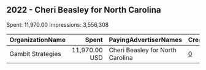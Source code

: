 ## 2022 - Cheri Beasley for North Carolina 
Spent: 11,970.00
Impressions: 3,556,308

|OrganizationName|Spent|PayingAdvertiserNames|CreativeUrls|Impressions|Genders|AgeBrackets|CountryCodes|BillingAddresses|CandidateBallotInformation|
|:---|---:|:---|:---|---:|:---|:---|:---|:---|:---|
|Gambit Strategies|11,970.00 USD|Cheri Beasley for North Carolina|[0](https://www.snap.com/political-ads/asset/b50ac00c990fc74773bc24008aa577c2e724abb7fa58c08ce44c239d241f7cb0?mediaType=mp4)|3,556,308||18+|united states|"2939 Van Ness St NW #1006,Washington,20008,US"|Cheri Beasley|
